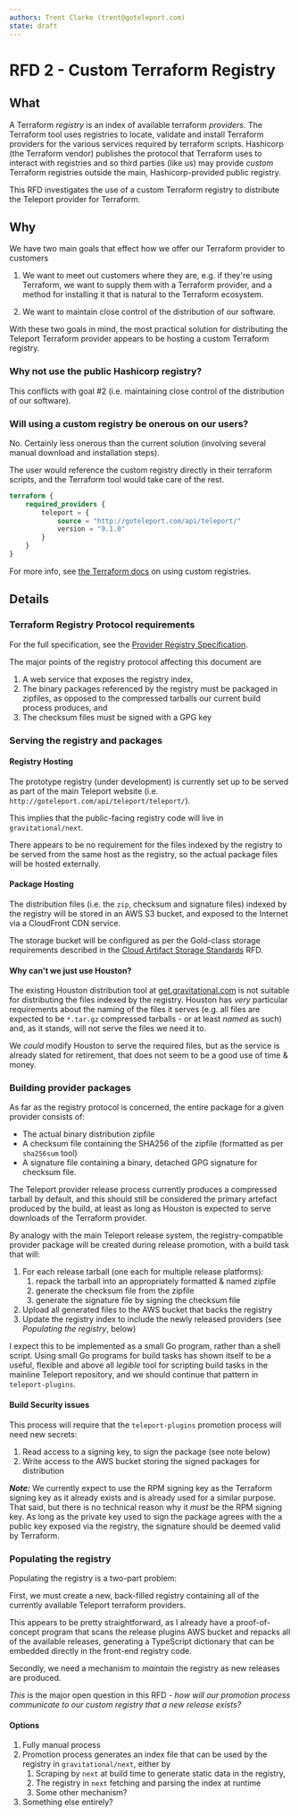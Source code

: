 ```yaml
---
authors: Trent Clarke (trent@goteleport.com)
state: draft
---
```


# RFD 2 - Custom Terraform Registry

## What

A Terraform _registry_ is an index of available terraform _providers_. The
Terraform tool uses registries to locate, validate and install Terraform
providers for the various services required by terraform scripts. Hashicorp
(the Terraform vendor) publishes the protocol that Terraform uses to interact
with registries and so third parties (like us) may provide _custom_ Terraform
registries outside the main, Hashicorp-provided public registry.

This RFD investigates the use of a custom Terraform registry to distribute the
Teleport provider for Terraform.

## Why

We have two main goals that effect how we offer our Terraform provider to
customers

 1. We want to meet out customers where they are, e.g. if they're using
    Terraform, we want to supply them with a Terraform provider, and a method
    for installing it that is natural to the Terraform ecosystem.

 2. We want to maintain close control of the distribution of our software.

With these two goals in mind, the most practical solution for distributing
the Teleport Terraform provider appears to be hosting a custom Terraform
registry.

### Why not use the public Hashicorp registry?

This conflicts with goal #2 (i.e. maintaining close control of the
distribution of our software).

### Will using a custom registry be onerous on our users?

No. Certainly less onerous than the current solution (involving several
manual download and installation steps).

The user would reference the custom registry directly in their terraform
scripts, and the Terraform tool would take care of the rest.

```terraform
terraform {
    required_providers {
        teleport = {
            source = "http://goteleport.com/api/teleport/"
            version = "9.1.0"
        }
    }
}
```

For more info, see [the Terraform docs](https://www.terraform.io/cloud-docs/registry/using)
on using custom registries.

## Details

### Terraform Registry Protocol requirements

For the full specification, see the [Provider Registry Specification](https://www.terraform.io/internals/provider-registry-protocol).

The major points of the registry protocol affecting this document are

1. A web service that exposes the registry index,
2. The binary packages referenced by the registry must be packaged in zipfiles,
   as opposed to the compressed tarballs our current build process produces, and
3. The checksum files must be signed with a GPG key

### Serving the registry and packages

#### Registry Hosting

The prototype registry (under development) is currently set up to be served as
part of the main Teleport website (i.e. `http://goteleport.com/api/teleport/teleport/`).

This implies that the public-facing registry code will live in `gravitational/next`.

There appears to be no requirement for the files indexed by the registry to be
served from the same host as the registry, so the actual package files will be
hosted externally.

#### Package Hosting

The distribution files (i.e. the `zip`, checksum and signature files) indexed
by the registry will be stored in an AWS S3 bucket, and exposed to the Internet
via a CloudFront CDN service.

The storage bucket will be configured as per the Gold-class storage requirements
described in the [Cloud Artifact Storage Standards](https://github.com/gravitational/cloud/blob/master/rfd/0017-artifact-storage-standards.md)
RFD.

#### Why can't we just use Houston?

The existing Houston distribution tool at [get.gravitational.com](https://get.gravitational.com/)
is not suitable for distributing the files indexed by the registry. Houston has
_very_ particular requirements about the naming of the files it serves (e.g.
all files are expected to be `*.tar.gz` compressed tarballs - or at least
_named_ as such) and, as it stands, will not serve the files we need it to.

We _could_ modify Houston to serve the required files, but as the service is
already slated for retirement, that does not seem to be a good use of time
& money.

### Building provider packages

As far as the registry protocol is concerned, the entire package for a given
provider consists of:

* The actual binary distribution zipfile
* A checksum file containing the SHA256 of the zipfile (formatted as per
 `sha256sum` tool)
* A signature file containing a binary, detached GPG signature for
  checksum file.

The Teleport provider release process currently produces a compressed tarball
by default, and this should still be considered the primary artefact produced
by the build, at least as long as Houston is expected to serve downloads of
the Terraform provider.

By analogy with the main Teleport release system, the registry-compatible
provider package will be created during release promotion, with a build task
that will:

1. For each release tarball (one each for multiple release platforms):
    1. repack the tarball into an appropriately formatted & named zipfile
    2. generate the checksum file from the zipfile
    3. generate the signature file by signing the checksum file
2. Upload all generated files to the AWS bucket that backs the registry
3. Update the registry index to include the newly released providers (see
   _Populating the registry_, below)

I expect this to be implemented as a small Go program, rather than a shell
script. Using small Go programs for build tasks has shown itself to be a
useful, flexible and above all _legible_ tool for scripting build tasks in
the mainline Teleport repository, and we should continue that pattern in
`teleport-plugins`.

#### Build Security issues

This process will require that the `teleport-plugins` promotion process will
need new secrets:

1. Read access to a signing key, to sign the package (see note below)
2. Write access to the AWS bucket storing the signed packages for distribution

_**Note:**_ We currently expect to use the RPM signing key as the Terraform
signing key as it already exists and is already used for a similar purpose.
That said, but there is no technical reason why it _must_ be the RPM signing
key. As long as the private key used to sign the package agrees with the a
public key exposed via the registry, the signature should be deemed valid
by Terraform.

### Populating the registry

Populating the registry is a two-part problem:

First, we must create a new, back-filled registry containing all of the
currently available Teleport terraform providers.

This appears to be pretty straightforward, as I already have a proof-of-
concept program that scans the release plugins AWS bucket and repacks all
of the available releases, generating a TypeScript dictionary that can be
embedded directly in the front-end registry code.

Secondly, we need a mechanism to _maintain_ the registry as new releases
are produced.

_This_ is the major open question in this RFD - _how will our promotion
process communicate to our custom registry that a new release exists?_

#### Options

1. Fully manual process
2. Promotion process generates an index file that can be used by the
   registry in `gravitational/next`, either by
    1. Scraping by `next` at build time to generate static data in the registry,
    2. The registry in `next` fetching and parsing the index at runtime
    3. Some other mechanism?
3. Something else entirely?
